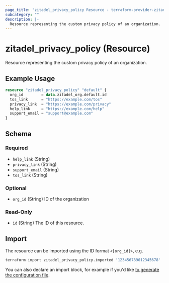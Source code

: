 ```yaml
---
page_title: "zitadel_privacy_policy Resource - terraform-provider-zitadel"
subcategory: ""
description: |-
  Resource representing the custom privacy policy of an organization.
---
```


# zitadel_privacy_policy (Resource)

Resource representing the custom privacy policy of an organization.

## Example Usage

```terraform
resource "zitadel_privacy_policy" "default" {
  org_id        = data.zitadel_org.default.id
  tos_link      = "https://example.com/tos"
  privacy_link  = "https://example.com/privacy"
  help_link     = "https://example.com/help"
  support_email = "support@example.com"
}
```

<!-- schema generated by tfplugindocs -->
## Schema

### Required

- `help_link` (String)
- `privacy_link` (String)
- `support_email` (String)
- `tos_link` (String)

### Optional

- `org_id` (String) ID of the organization

### Read-Only

- `id` (String) The ID of this resource.

## Import

The resource can be imported using the ID format `<[org_id]>`, e.g.

```bash
terraform import zitadel_privacy_policy.imported '123456789012345678'
```

You can also declare an import block, for example if you'd like [to generate the configuration file](https://developer.hashicorp.com/terraform/language/import/generating-configuration).
